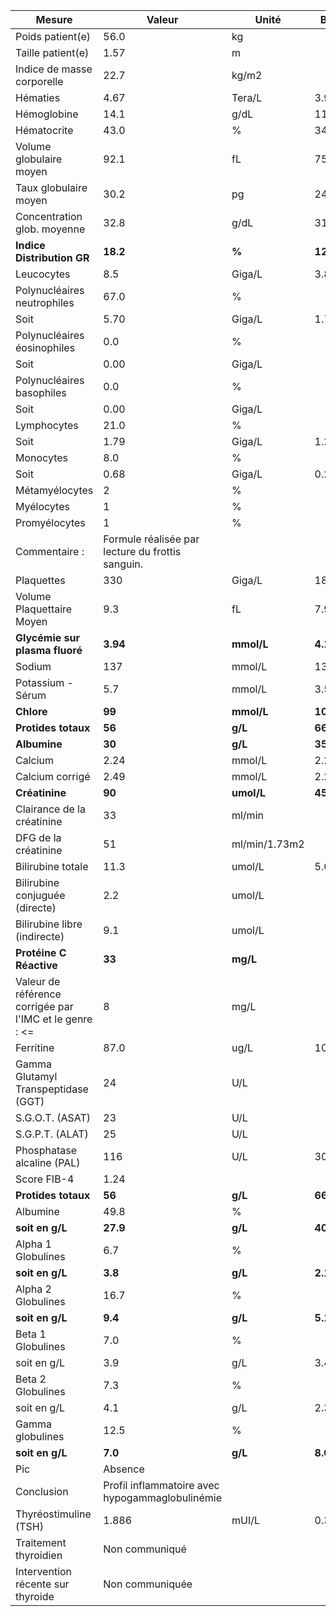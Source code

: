 |                         Mesure                        |                     Valeur                     |    Unité    |   BIN  |   BSN  |
|-------------------------------------------------------|------------------------------------------------|-------------|--------|--------|
|                    Poids patient(e)                   |                      56.0                      |      kg     |        |        |
|                   Taille patient(e)                   |                      1.57                      |      m      |        |        |
|               Indice de masse corporelle              |                      22.7                      |    kg/m2    |        |        |
|                        Hématies                       |                      4.67                      |    Tera/L   |  3.90  |  5.20  |
|                      Hémoglobine                      |                      14.1                      |     g/dL    |  11.5  |  15.1  |
|                      Hématocrite                      |                      43.0                      |      %      |  34.4  |  44.6  |
|                Volume globulaire moyen                |                      92.1                      |      fL     |  75.0  |  96.0  |
|                 Taux globulaire moyen                 |                      30.2                      |      pg     |  24.4  |  32.6  |
|              Concentration glob. moyenne              |                      32.8                      |     g/dL    |  31.9  |  35.8  |
|               **Indice Distribution GR**              |                    **18.2**                    |    **%**    |**12.3**|**17.7**|
|                       Leucocytes                      |                       8.5                      |    Giga/L   |   3.8  |  11.4  |
|              Polynucléaires neutrophiles              |                      67.0                      |      %      |        |        |
|                          Soit                         |                      5.70                      |    Giga/L   |  1.70  |  7.50  |
|              Polynucléaires éosinophiles              |                       0.0                      |      %      |        |        |
|                          Soit                         |                      0.00                      |    Giga/L   |        |  0.60  |
|               Polynucléaires basophiles               |                       0.0                      |      %      |        |        |
|                          Soit                         |                      0.00                      |    Giga/L   |        |  0.09  |
|                      Lymphocytes                      |                      21.0                      |      %      |        |        |
|                          Soit                         |                      1.79                      |    Giga/L   |  1.20  |  4.00  |
|                       Monocytes                       |                       8.0                      |      %      |        |        |
|                          Soit                         |                      0.68                      |    Giga/L   |  0.20  |  0.70  |
|                     Métamyélocytes                    |                        2                       |      %      |        |        |
|                       Myélocytes                      |                        1                       |      %      |        |        |
|                     Promyélocytes                     |                        1                       |      %      |        |        |
|                     Commentaire :                     |Formule réalisée par lecture du frottis sanguin.|             |        |        |
|                       Plaquettes                      |                       330                      |    Giga/L   |   180  |   450  |
|               Volume Plaquettaire Moyen               |                       9.3                      |      fL     |   7.9  |  10.8  |
|             **Glycémie sur plasma fluoré**            |                    **3.94**                    |  **mmol/L** |**4.10**|**5.90**|
|                         Sodium                        |                       137                      |    mmol/L   |   136  |   146  |
|                   Potassium - Sérum                   |                       5.7                      |    mmol/L   |   3.5  |   5.7  |
|                       **Chlore**                      |                     **99**                     |  **mmol/L** | **101**| **109**|
|                  **Protides totaux**                  |                     **56**                     |   **g/L**   | **66** | **83** |
|                      **Albumine**                     |                     **30**                     |   **g/L**   | **35** | **52** |
|                        Calcium                        |                      2.24                      |    mmol/L   |  2.20  |  2.65  |
|                    Calcium corrigé                    |                      2.49                      |    mmol/L   |  2.20  |  2.65  |
|                     **Créatinine**                    |                     **90**                     |  **umol/L** | **45** | **84** |
|               Clairance de la créatinine              |                       33                       |    ml/min   |        |        |
|                  DFG de la créatinine                 |                       51                       |ml/min/1.73m2|        |        |
|                   Bilirubine totale                   |                      11.3                      |    umol/L   |   5.0  |  21.0  |
|             Bilirubine conjuguée (directe)            |                       2.2                      |    umol/L   |        |   3.4  |
|              Bilirubine libre (indirecte)             |                       9.1                      |    umol/L   |        |  17.0  |
|                **Protéine C Réactive**                |                     **33**                     |   **mg/L**  |        |  **5** |
|Valeur de référence corrigée par l'IMC et le genre : <=|                        8                       |     mg/L    |        |        |
|                       Ferritine                       |                      87.0                      |     ug/L    |  10.0  |  120.0 |
|          Gamma Glutamyl Transpeptidase (GGT)          |                       24                       |     U/L     |        |   38   |
|                    S.G.O.T. (ASAT)                    |                       23                       |     U/L     |        |   35   |
|                    S.G.P.T. (ALAT)                    |                       25                       |     U/L     |        |   35   |
|               Phosphatase alcaline (PAL)              |                       116                      |     U/L     |   30   |   120  |
|                      Score FIB-4                      |                      1.24                      |             |        |        |
|                  **Protides totaux**                  |                     **56**                     |   **g/L**   | **66** | **83** |
|                        Albumine                       |                      49.8                      |      %      |        |        |
|                    **soit en g/L**                    |                    **27.9**                    |   **g/L**   |**40.2**|**47.6**|
|                   Alpha 1 Globulines                  |                       6.7                      |      %      |        |        |
|                    **soit en g/L**                    |                     **3.8**                    |   **g/L**   | **2.1**| **3.5**|
|                   Alpha 2 Globulines                  |                      16.7                      |      %      |        |        |
|                    **soit en g/L**                    |                     **9.4**                    |   **g/L**   | **5.1**| **8.5**|
|                   Beta 1 Globulines                   |                       7.0                      |      %      |        |        |
|                      soit en g/L                      |                       3.9                      |     g/L     |   3.4  |   5.2  |
|                   Beta 2 Globulines                   |                       7.3                      |      %      |        |        |
|                      soit en g/L                      |                       4.1                      |     g/L     |   2.3  |   4.7  |
|                    Gamma globulines                   |                      12.5                      |      %      |        |        |
|                    **soit en g/L**                    |                     **7.0**                    |   **g/L**   | **8.0**|**13.5**|
|                          Pic                          |         Absence                                |             |        |        |
|                       Conclusion                      | Profil inflammatoire avec hypogammaglobulinémie|             |        |        |
|                 Thyréostimuline (TSH)                 |                      1.886                     |    mUI/L    |  0.380 |  5.330 |
|                 Traitement thyroidien                 |                 Non communiqué                 |             |        |        |
|           Intervention récente sur thyroide           |                 Non communiquée                |             |        |        |